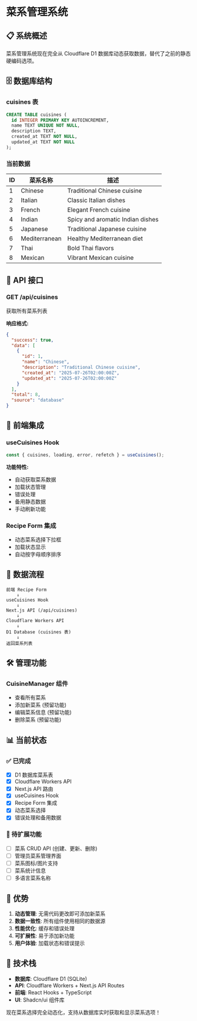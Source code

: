 # 菜系管理系统

## 📋 系统概述

菜系管理系统现在完全从 Cloudflare D1 数据库动态获取数据，替代了之前的静态硬编码选项。

## 🗄️ 数据库结构

### cuisines 表
```sql
CREATE TABLE cuisines (
  id INTEGER PRIMARY KEY AUTOINCREMENT,
  name TEXT UNIQUE NOT NULL,
  description TEXT,
  created_at TEXT NOT NULL,
  updated_at TEXT NOT NULL
);
```

### 当前数据
| ID | 菜系名称 | 描述 |
|----|----------|------|
| 1 | Chinese | Traditional Chinese cuisine |
| 2 | Italian | Classic Italian dishes |
| 3 | French | Elegant French cuisine |
| 4 | Indian | Spicy and aromatic Indian dishes |
| 5 | Japanese | Traditional Japanese cuisine |
| 6 | Mediterranean | Healthy Mediterranean diet |
| 7 | Thai | Bold Thai flavors |
| 8 | Mexican | Vibrant Mexican cuisine |

## 🔌 API 接口

### GET /api/cuisines
获取所有菜系列表

**响应格式:**
```json
{
  "success": true,
  "data": [
    {
      "id": 1,
      "name": "Chinese",
      "description": "Traditional Chinese cuisine",
      "created_at": "2025-07-26T02:00:00Z",
      "updated_at": "2025-07-26T02:00:00Z"
    }
  ],
  "total": 8,
  "source": "database"
}
```

## 🎯 前端集成

### useCuisines Hook
```typescript
const { cuisines, loading, error, refetch } = useCuisines();
```

**功能特性:**
- 自动获取菜系数据
- 加载状态管理
- 错误处理
- 备用静态数据
- 手动刷新功能

### Recipe Form 集成
- 动态菜系选择下拉框
- 加载状态显示
- 自动按字母顺序排序

## 🔄 数据流程

```
前端 Recipe Form
    ↓
useCuisines Hook
    ↓
Next.js API (/api/cuisines)
    ↓
Cloudflare Workers API
    ↓
D1 Database (cuisines 表)
    ↓
返回菜系列表
```

## 🛠️ 管理功能

### CuisineManager 组件
- 查看所有菜系
- 添加新菜系 (预留功能)
- 编辑菜系信息 (预留功能)
- 删除菜系 (预留功能)

## 📊 当前状态

### ✅ 已完成
- [x] D1 数据库菜系表
- [x] Cloudflare Workers API
- [x] Next.js API 路由
- [x] useCuisines Hook
- [x] Recipe Form 集成
- [x] 动态菜系选择
- [x] 错误处理和备用数据

### 🔄 待扩展功能
- [ ] 菜系 CRUD API (创建、更新、删除)
- [ ] 管理员菜系管理界面
- [ ] 菜系图标/图片支持
- [ ] 菜系统计信息
- [ ] 多语言菜系名称

## 🚀 优势

1. **动态管理**: 无需代码更改即可添加新菜系
2. **数据一致性**: 所有组件使用相同的数据源
3. **性能优化**: 缓存和错误处理
4. **可扩展性**: 易于添加新功能
5. **用户体验**: 加载状态和错误提示

## 🔧 技术栈

- **数据库**: Cloudflare D1 (SQLite)
- **API**: Cloudflare Workers + Next.js API Routes
- **前端**: React Hooks + TypeScript
- **UI**: Shadcn/ui 组件库

现在菜系选择完全动态化，支持从数据库实时获取和显示菜系选项！
